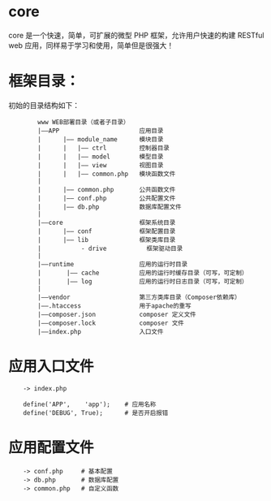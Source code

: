 # core

core 是一个快速，简单，可扩展的微型 PHP 框架，允许用户快速的构建 RESTful web 应用，同样易于学习和使用，简单但是很强大！


# 框架目录：

初始的目录结构如下：

            www WEB部署目录（或者子目录）
            |——APP                      应用目录
            |      |—— module_name      模块目录      
            |      |   |—— ctrl         控制器目录
            |      |   |—— model        模型目录
            |      |   |—— view         视图目录
            |      |   |—— common.php   模块函数文件
            |
            |      |—— common.php       公共函数文件
            |      |—— conf.php         公共配置文件
            |      |—— db.php           数据库配置文件
            |
            |——core                     框架系统目录
            |      |—— conf             框架配置目录
            |      |—— lib              框架类库目录
            |           - drive           框架驱动目录
            |
            |——runtime                  应用的运行时目录
            |       |—— cache           应用的运行时缓存目录（可写，可定制）
            |       |—— log             应用的运行时日志目录（可写，可定制）
            |
            |——vendor                   第三方类库目录（Composer依赖库）
            |——.htaccess                用于apache的重写
            |——composer.json            composer 定义文件
            |——composer.lock            composer 文件
            |——index.php                入口文件

# 应用入口文件
        
        -> index.php
        
        define('APP',    'app');    # 应用名称
        define('DEBUG', True);      # 是否开启报错
        
# 应用配置文件
        
        -> conf.php     # 基本配置
        -> db.php       # 数据库配置
        -> common.php   # 自定义函数
        